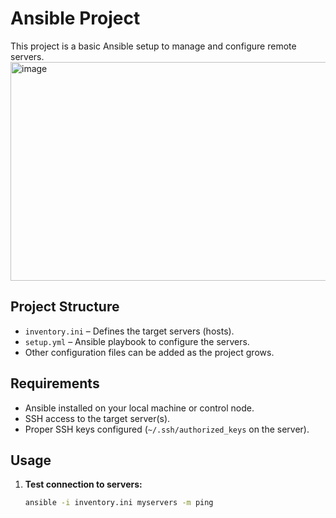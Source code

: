 # Ansible Project

This project is a basic Ansible setup to manage and configure remote servers.
<img width="1842" height="350" alt="image" src="https://github.com/user-attachments/assets/e6a47c40-dfa3-4f7f-9f2a-f81cdd49ea52" />
## Project Structure

- `inventory.ini` – Defines the target servers (hosts).
- `setup.yml` – Ansible playbook to configure the servers.
- Other configuration files can be added as the project grows.

## Requirements

- Ansible installed on your local machine or control node.
- SSH access to the target server(s).
- Proper SSH keys configured (`~/.ssh/authorized_keys` on the server).

## Usage

1. **Test connection to servers:**
   ```bash
   ansible -i inventory.ini myservers -m ping
``` 
